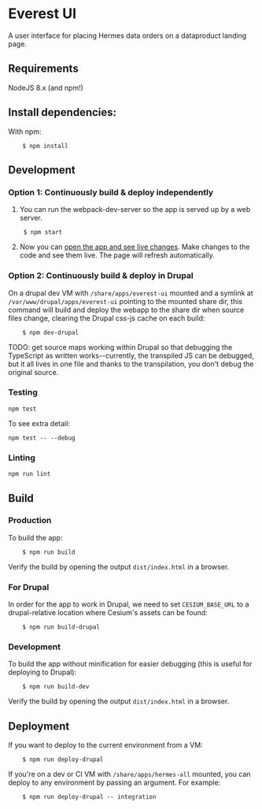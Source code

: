 # Everest UI

A user interface for placing Hermes data orders on a dataproduct landing page.

## Requirements

NodeJS 8.x (and npm!)

## Install dependencies:
With npm:

        $ npm install

## Development

### Option 1: Continuously build & deploy independently

1. You can run the webpack-dev-server so the app is served up
   by a web server.

        $ npm start

2. Now you can [open the app and see live
   changes](http://localhost:8080/). Make changes to the code and see
   them live. The page will refresh automatically.

### Option 2: Continuously build & deploy in Drupal

On a drupal dev VM with `/share/apps/everest-ui` mounted and a symlink at
`/var/www/drupal/apps/everest-ui` pointing to the mounted share dir, this
command will build and deploy the webapp to the share dir when source files
change, clearing the Drupal css-js cache on each build:

        $ npm dev-drupal

TODO: get source maps working within Drupal so that debugging the TypeScript as
written works--currently, the transpiled JS can be debugged, but it all lives in
one file and thanks to the transpilation, you don't debug the original source.

### Testing

    npm test

To see extra detail:

    npm test -- --debug

### Linting

    npm run lint

## Build

### Production

To build the app:

        $ npm run build

Verify the build by opening the output `dist/index.html` in a browser.

### For Drupal

In order for the app to work in Drupal, we need to set `CESIUM_BASE_URL` to a drupal-relative location where Cesium's assets can be found:

        $ npm run build-drupal

### Development

To build the app without minification for easier debugging (this is useful for
deploying to Drupal):

        $ npm run build-dev

Verify the build by opening the output `dist/index.html` in a browser.

## Deployment

If you want to deploy to the current environment from a VM:

        $ npm run deploy-drupal

If you're on a dev or CI VM with `/share/apps/hermes-all` mounted, you can deploy to any environment by passing an argument. For example:

        $ npm run deploy-drupal -- integration
